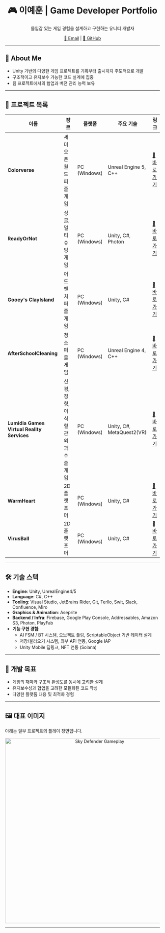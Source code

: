 <!-- 포트폴리오용 GitHub README.md -->
<h1 align="center">🎮 이예훈 | Game Developer Portfolio</h1>
<p align="center">몰입감 있는 게임 경험을 설계하고 구현하는 유니티 개발자</p>

<p align="center">
  <a href="mailto:liberess20@gmail.com">📧 Email</a> |
  <a href="https://github.com/Liberess">🐙 GitHub</a>
</p>

---

## 🧩 About Me

- Unity 기반의 다양한 게임 프로젝트를 기획부터 출시까지 주도적으로 개발
- 구조적이고 유지보수 가능한 코드 설계에 집중
- 팀 프로젝트에서의 협업과 버전 관리 능력 보유

---

## 📌 프로젝트 목록

| 이름 | 장르 | 플랫폼 | 주요 기술 | 링크 |
|------|------|---------|------------|------|
| **Colorverse** | 세미 오픈월드 퍼즐 게임 | PC (Windows) | Unreal Engine 5, C++ | [🔗 바로가기](https://github.com/Liberess/Portpolio/tree/main/Colorverse) |
| **ReadyOrNot** | 싱글, 멀티 슈팅 게임 | PC (Windows) | Unity, C#, Photon | [🔗 바로가기](https://github.com/Liberess/Portpolio/tree/main/ReadyOrNot) |
| **Gooey's ClayIsland** | 어드벤처 퍼즐 게임 | PC (Windows) | Unity, C# | [🔗 바로가기](https://github.com/Liberess/Portpolio/tree/main/Gooey's%20ClayIsland) |
| **AfterSchoolCleaning** | 청소 퍼즐 게임 | PC (Windows) | Unreal Engine 4, C++ | [🔗 바로가기](https://github.com/Liberess/Portpolio/tree/main/AfterSchoolCleaning) |
| **Lumidia Games Virtual Reality Services** | 신경, 정형, 이식혈관외과 수술 게임 | PC (Windows) | Unity, C#, MetaQuest2(VR) | [🔗 바로가기](https://github.com/Liberess/Portpolio/tree/main/Lumidia%20Games%20Virtual%20Reality%20Services) |
| **WarmHeart** | 2D 플랫포머 | PC (Windows) | Unity, C# | [🔗 바로가기](https://github.com/Liberess/Portpolio/tree/main/WarmHeart) |
| **VirusBall** | 2D 플랫포머 | PC (Windows) | Unity, C# | [🔗 바로가기](https://github.com/Liberess/Portpolio/tree/main/VirusBall) |

---

## 🛠️ 기술 스택

- **Engine**: Unity, UnrealEngine4/5
- **Language**: C#, C++
- **Tooling**: Visual Studio, JetBrains Rider, Git, Terllo, Swit, Slack, Confluence, Miro
- **Graphics & Animation**: Aseprite
- **Backend / Infra**: Firebase, Google Play Console, Addressables, Amazon S3, Photon, PlayFab
- **기능 구현 경험**:
  - AI FSM / BT 시스템, 오브젝트 풀링, ScriptableObject 기반 데이터 설계
  - 저장/불러오기 시스템, 외부 API 연동, Google IAP
  - Unity Mobile 딥링크, NFT 연동 (Solana)

---

## 🎯 개발 목표

- 게임의 재미와 구조적 완성도를 동시에 고려한 설계
- 유지보수성과 협업을 고려한 모듈화된 코드 작성
- 다양한 플랫폼 대응 및 최적화 경험

---

## 🖼️ 대표 이미지

아래는 일부 프로젝트의 플레이 장면입니다.

<p align="center">
  <img src="https://your-image-url.com/skydefender.gif" width="600" alt="Sky Defender Gameplay"/>
</p>

---
